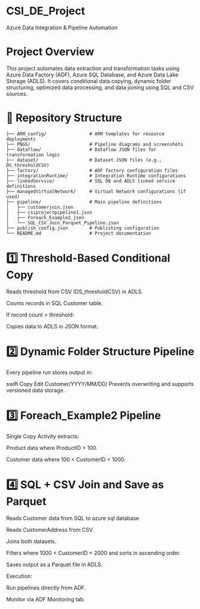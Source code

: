 # CSI_DE_Project

Azure Data Integration & Pipeline Automation
# Project Overview
This project automates data extraction and transformation tasks using Azure Data Factory (ADF), Azure SQL Database, and Azure Data Lake Storage (ADLS). It covers conditional data copying, dynamic folder structuring, optimized data processing, and data joining using SQL and CSV sources.


# 📁 Repository Structure
```plaintext
├── ARM_config/                # ARM templates for resource deployments
├── PNGS/                      # Pipeline diagrams and screenshots
├── dataflow/                  # Dataflow JSON files for transformation logic
├── dataset/                   # Dataset JSON files (e.g., DS_thresholdCSV)
├── factory/                   # ADF factory configuration files
├── integrationRuntime/        # Integration Runtime configurations
├── linkedService/             # SQL DB and ADLS linked service definitions
├── managedVirtualNetwork/     # Virtual Network configurations (if used)
├── pipeline/                  # Main pipeline definitions
│   ├── customerjoin.json
│   ├── csiprojectpipeline1.json
│   ├── Foreach_Example2.json
│   └── SQL_CSV_Join_Parquet_Pipeline.json
├── publish_config.json        # Publishing configuration
└── README.md                  # Project documentation

```


# 1️⃣ Threshold-Based Conditional Copy
Reads threshold from CSV (DS_thresholdCSV) in ADLS.

Counts records in SQL Customer table.

If record count > threshold:

Copies data to ADLS in JSON format.

# 2️⃣ Dynamic Folder Structure Pipeline
Every pipeline run stores output in:

swift
Copy
Edit
Customer/YYYY/MM/DD/
Prevents overwriting and supports versioned data storage.

# 3️⃣ Foreach_Example2 Pipeline
Single Copy Activity extracts:

Product data where ProductID > 100.

Customer data where 100 < CustomerID < 1000.

# 4️⃣ SQL + CSV Join and Save as Parquet
Reads Customer data from SQL to azure sql database

Reads CustomerAddress from CSV.

Joins both datasets.

Filters where 1000 < CustomerID < 2000 and sorts in ascending order.

Saves output as a Parquet file in ADLS.


Execution:

Run pipelines directly from ADF.

Monitor via ADF Monitoring tab.


